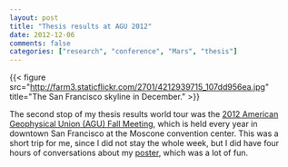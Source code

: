 ```yaml
---
layout: post
title: "Thesis results at AGU 2012"
date: 2012-12-06
comments: false
categories: ["research", "conference", "Mars", "thesis"] 
---
```


{{< figure src="http://farm3.staticflickr.com/2701/4212939715_107dd956ea.jpg" title="The San Francisco skyline in December." >}}

The second stop of my thesis results world tour was the [2012 American Geophysical Union (AGU) Fall Meeting](http://fallmeeting.agu.org/2012/), which is held every year in downtown San Francisco at the Moscone convention center. This was a short trip for me, since I did not stay the whole week, but I did have four hours of conversations about my [poster](/docs/Soto_AGU2012_poster.pdf), which was a lot of fun.


